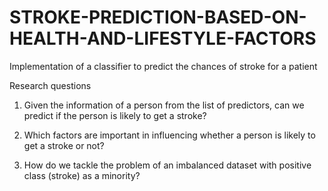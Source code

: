 # STROKE-PREDICTION-BASED-ON-HEALTH-AND-LIFESTYLE-FACTORS
Implementation of a classifier to predict the chances of stroke for a patient


Research questions

1) Given the information of a person from the list of predictors, can we predict if the person is likely to get a stroke?

3) Which factors are important in influencing whether a person is likely to get a stroke or not?

5) How do we tackle the problem of an imbalanced dataset with positive class (stroke) as a minority?

